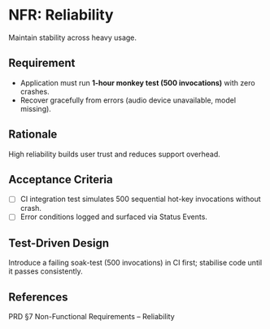 # NFR: Reliability

Maintain stability across heavy usage.

## Requirement

- Application must run **1-hour monkey test (500 invocations)** with zero crashes.
- Recover gracefully from errors (audio device unavailable, model missing).

## Rationale

High reliability builds user trust and reduces support overhead.

## Acceptance Criteria

- [ ] CI integration test simulates 500 sequential hot-key invocations without crash.
- [ ] Error conditions logged and surfaced via Status Events.

## Test-Driven Design

Introduce a failing soak-test (500 invocations) in CI first; stabilise code until it passes
 consistently.

## References

PRD §7 Non-Functional Requirements – Reliability
